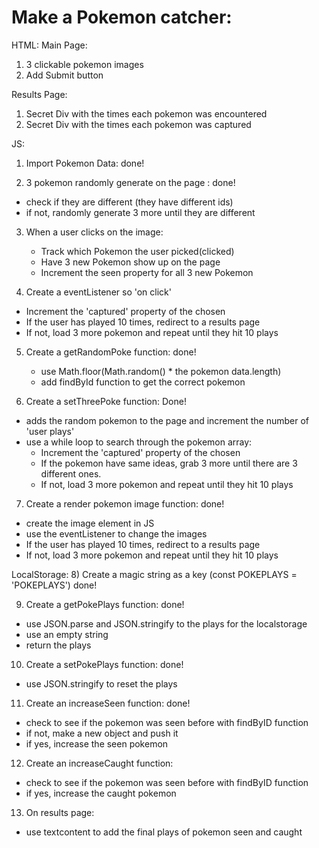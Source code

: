 # Make a Pokemon catcher:

HTML:
Main Page:

1.  3 clickable pokemon images
2.  Add Submit button

Results Page:

1. Secret Div with the times each pokemon was encountered
2. Secret Div with the times each pokemon was captured

JS:

1. Import Pokemon Data: done!

2. 3 pokemon randomly generate on the page : done!

- check if they are different (they have different ids)
- if not, randomly generate 3 more until they are different

3. When a user clicks on the image:

   - Track which Pokemon the user picked(clicked)
   - Have 3 new Pokemon show up on the page
   - Increment the seen property for all 3 new Pokemon

4. Create a eventListener so 'on click'

- Increment the 'captured' property of the chosen
- If the user has played 10 times, redirect to a results page
- If not, load 3 more pokemon and repeat until they hit 10 plays

5. Create a getRandomPoke function: done!

   - use Math.floor(Math.random() \* the pokemon data.length)
   - add findById function to get the correct pokemon

6. Create a setThreePoke function: Done!

- adds the random pokemon to the page and increment the number of 'user plays'
- use a while loop to search through the pokemon array:
  - Increment the 'captured' property of the chosen
  - If the pokemon have same ideas, grab 3 more until there are 3 different ones.
  - If not, load 3 more pokemon and repeat until they hit 10 plays

7. Create a render pokemon image function: done!

- create the image element in JS
- use the eventListener to change the images
- If the user has played 10 times, redirect to a results page
- If not, load 3 more pokemon and repeat until they hit 10 plays

LocalStorage: 8) Create a magic string as a key (const POKEPLAYS = 'POKEPLAYS') done!

9. Create a getPokePlays function: done!

- use JSON.parse and JSON.stringify to the plays for the localstorage
- use an empty string
- return the plays

10. Create a setPokePlays function: done!

- use JSON.stringify to reset the plays

11. Create an increaseSeen function: done!

- check to see if the pokemon was seen before with findByID function
- if not, make a new object and push it
- if yes, increase the seen pokemon

12. Create an increaseCaught function:

- check to see if the pokemon was seen before with findByID function
- if yes, increase the caught pokemon

13. On results page:

- use textcontent to add the final plays of pokemon seen and caught
